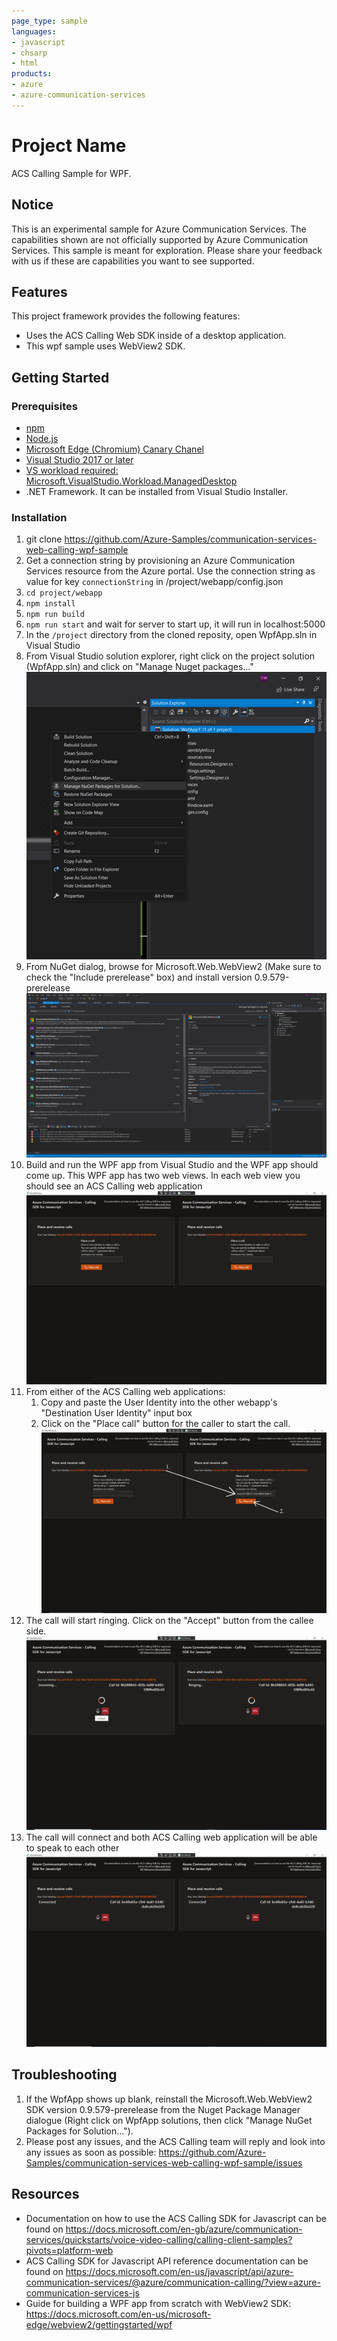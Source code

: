 ```yaml
---
page_type: sample
languages:
- javascript
- chsarp
- html
products:
- azure
- azure-communication-services
---
```



# Project Name

ACS Calling Sample for WPF.

## Notice
This is an experimental sample for Azure Communication Services. The capabilities shown are not officially supported by Azure Communication Services. This sample is meant for exploration. Please share your feedback with us if these are capabilities you want to see supported. 

## Features

This project framework provides the following features:

* Uses the ACS Calling Web SDK inside of a desktop application.
* This wpf sample uses WebView2 SDK.

## Getting Started

### Prerequisites

- [npm](https://www.npmjs.com/get-npm)
- [Node.js](https://nodejs.org/en/download/)
- [Microsoft Edge (Chromium) Canary Chanel](https://www.microsoftedgeinsider.com/en-us/download)
- [Visual Studio 2017 or later](https://visualstudio.microsoft.com/)
- [VS workload required: Microsoft.VisualStudio.Workload.ManagedDesktop](https://docs.microsoft.com/en-us/visualstudio/install/workload-component-id-vs-enterprise?view=vs-2019&preserve-view=true#net-desktop-development)
- .NET Framework. It can be installed from Visual Studio Installer.

### Installation 
1. git clone https://github.com/Azure-Samples/communication-services-web-calling-wpf-sample
2. Get a connection string by provisioning an Azure Communication Services resource from the Azure portal. Use the connection string as value for key `connectionString` in /project/webapp/config.json
3. `cd project/webapp`
4. `npm install`
5. `npm run build`
6. `npm run start` and wait for server to start up, it will run in localhost:5000
7. In the ```/project``` directory from the cloned reposity, open WpfApp.sln in Visual Studio
8. From Visual Studio solution explorer, right click on the project solution (WpfApp.sln) and click on "Manage Nuget packages..."
![Manage Nuget packages](./images/ManageNuget.png)
9. From NuGet dialog, browse for Microsoft.Web.WebView2 (Make sure to check the "Include prerelease" box) and install version 0.9.579-prerelease
![Nuget Dialog](./images/NugetDialog.png)
10. Build and run the WPF app from Visual Studio and the WPF app should come up. This WPF app has two web views. In each web view you should see an ACS Calling web application
![Wpf App](./images/WpfApp.png)
11. From either of the ACS Calling web applications:
    1. Copy and paste the User Identity into the other webapp's "Destination User Identity" input box
    2. Click on the "Place call" button for the caller to start the call.
![Enter User Identity to call](./images/EnterUserIdentity.png)
12. The call will start ringing. Click on the "Accept" button from the callee side.
![Call Ringing](./images/WpfAppRinging.png)
13. The call will connect and both ACS Calling web application will be able to speak to each other
![Wpf Call](./images/WpfCall.png)


## Troubleshooting
1. If the WpfApp shows up blank, reinstall the Microsoft.Web.WebView2 SDK version 0.9.579-prerelease from the Nuget Package Manager dialogue (Right click on WpfApp solutions, then click "Manage NuGet Packages for Solution..."). 
2. Please post any issues, and the ACS Calling team will reply and look into any issues as soon as possible: https://github.com/Azure-Samples/communication-services-web-calling-wpf-sample/issues

## Resources
- Documentation on how to use the ACS Calling SDK for Javascript can be found on https://docs.microsoft.com/en-gb/azure/communication-services/quickstarts/voice-video-calling/calling-client-samples?pivots=platform-web
- ACS Calling SDK for Javascript API reference documentation can be found on https://docs.microsoft.com/en-us/javascript/api/azure-communication-services/@azure/communication-calling/?view=azure-communication-services-js
- Guide for building a WPF app from scratch with WebView2 SDK: https://docs.microsoft.com/en-us/microsoft-edge/webview2/gettingstarted/wpf
